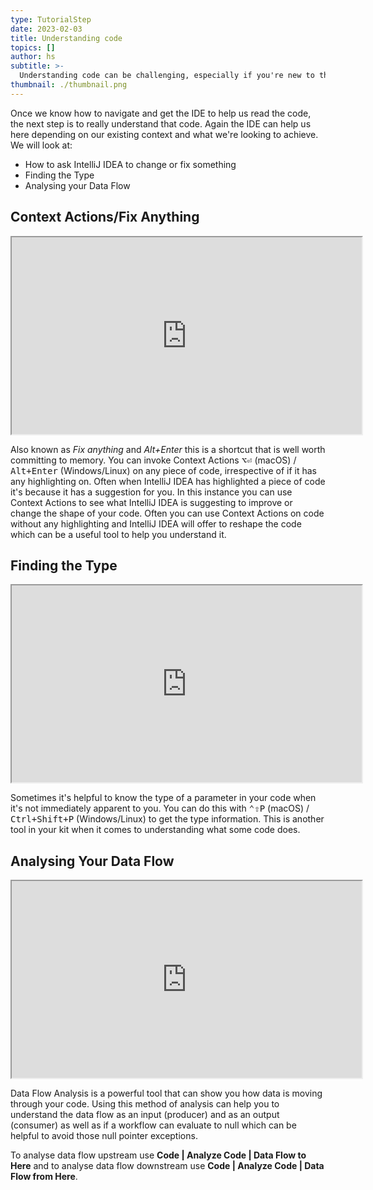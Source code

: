 ```yaml
---
type: TutorialStep
date: 2023-02-03
title: Understanding code
topics: []
author: hs
subtitle: >-
  Understanding code can be challenging, especially if you're new to the codebase.
thumbnail: ./thumbnail.png
---
```


Once we know how to navigate and get the IDE to help us read the code, the next step is to really understand that code. Again the IDE can help us here depending on our existing context and what we're looking to achieve. We will look at:

- How to ask IntelliJ IDEA to change or fix something
- Finding the Type
- Analysing your Data Flow

## Context Actions/Fix Anything

<iframe width="560" height="315" src="https://www.youtube.com/embed/PiT9MXa9gjI" >
</iframe>

Also known as _Fix anything_ and _Alt+Enter_ this is a shortcut that is well worth committing to memory. You can invoke Context Actions <kbd>⌥⏎</kbd> (macOS) / <kbd>Alt+Enter</kbd> (Windows/Linux) on any piece of code, irrespective of if it has any highlighting on. Often when IntelliJ IDEA has highlighted a piece of code it's because it has a suggestion for you. In this instance you can use Context Actions to see what IntelliJ IDEA is suggesting to improve or change the shape of your code. Often you can use Context Actions on code without any highlighting and IntelliJ IDEA will offer to reshape the code which can be a useful tool to help you understand it.

## Finding the Type

<iframe width="560" height="315" src="https://www.youtube.com/embed/OIJLa6rixdM" >
</iframe>

Sometimes it's helpful to know the type of a parameter in your code when it's not immediately apparent to you. You can do this with <kbd>⌃⇧P</kbd> (macOS) / <kbd>Ctrl+Shift+P</kbd> (Windows/Linux) to get the type information. This is another tool in your kit when it comes to understanding what some code does.

## Analysing Your Data Flow

<iframe width="560" height="315" src="https://www.youtube.com/embed/CyMIlg7g-Rc" >
</iframe>

Data Flow Analysis is a powerful tool that can show you how data is moving through your code. Using this method of analysis can help you to understand the data flow as an input (producer) and as an output (consumer) as well as if a workflow can evaluate to null which can be helpful to avoid those null pointer exceptions.

To analyse data flow upstream use **Code | Analyze Code | Data Flow to Here** and to analyse data flow downstream use **Code | Analyze Code | Data Flow from Here**.
